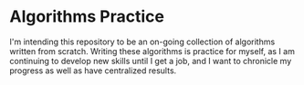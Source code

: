 # Algorithms Practice
I'm intending this repository to be an on-going collection of algorithms written from scratch. Writing these 
algorithms is practice for myself, as I am continuing to develop new skills until I get a job, and I 
want to chronicle my progress as well as have centralized results.
